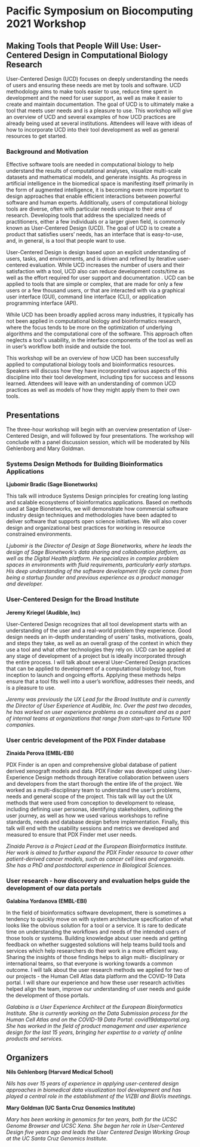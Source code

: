 # Pacific Symposium on Biocomputing 2021 Workshop

## Making Tools that People Will Use: User-Centered Design in Computational Biology Research

User-Centered Design (UCD) focuses on deeply understanding the needs of users and ensuring these needs are met by tools and software. UCD methodology aims to make tools easier to use, reduce time spent in development and the need for user support, as well as make it easier to create and maintain documentation. The goal of UCD is to ultimately make a tool that meets user needs and is a pleasure to use. This workshop will give an overview of UCD and several examples of how UCD practices are already being used at several institutions. Attendees will leave with ideas of how to incorporate UCD into their tool development as well as general resources to get started.

### Background and Motivation
Effective software tools are needed in computational biology to help understand the results of computational analyses, visualize multi-scale datasets and mathematical models, and generate insights. As progress in artificial intelligence in the biomedical space is manifesting itself primarily in the form of augmented intelligence, it is becoming even more important to design approaches that enable efficient interactions between powerful software and human experts. Additionally, users of computational biology tools are diverse, often with particular needs unique to their area of research. Developing tools that address the specialized needs of practitioners, either a few individuals or a larger given field, is commonly known as User-Centered Design (UCD). The goal of UCD is to create a product that satisfies users’ needs, has an interface that is easy-to-use, and, in general, is a tool that people want to use. 

User-Centered Design is design based upon an explicit understanding of users, tasks, and environments, and is driven and refined by iterative user-centered evaluation. While UCD increases the number of users and their satisfaction with a tool, UCD also can reduce development costs/time as well as the effort required for user support and documentation . UCD can be applied to tools that are simple or complex, that are made for only a few users or a few thousand users, or that are interacted with via a graphical user interface (GUI), command line interface (CLI), or application programming interface (API).

While UCD has been broadly applied across many industries, it typically has not been applied in computational biology and bioinformatics research, where the focus tends to be more on the optimization of underlying algorithms and the computational core of the software. This approach often neglects a tool's usability, in the interface components of the tool as well as in user’s workflow both inside and outside the tool.

This workshop will be an overview of how UCD has been successfully applied to computational biology tools and bioinformatics resources. Speakers will discuss how they have incorporated various aspects of this discipline into their tool development, including tips for success and lessons learned. Attendees will leave with an understanding of common UCD practices as well as models of how they might apply them to their own tools.

## Presentations

The three-hour workshop will begin with an overview presentation of User-Centered Design, and will followed by four presentations. The workshop will conclude with a panel discussion session, which will be moderated by Nils Gehlenborg and Mary Goldman.

### Systems Design Methods for Building Bioinformatics Applications
**Ljubomir Bradic (Sage Bionetworks)**

This talk will introduce Systems Design principles for creating long lasting and scalable ecosystems of bioinformatics applications. Based on methods used at Sage Bionetworks, we will demonstrate how commercial software industry design techniques and methodologies have been adapted to deliver software that supports open science initiatives. We will also cover design and organizational best practices for working in resource constrained environments.

_Ljubomir is the Director of Design at Sage Bionetworks, where he leads the design of Sage Bionetwork’s data sharing and collaboration platform, as well as the Digital Health platform. He specializes in complex problem spaces in environments with fluid requirements, particularly early startups. His deep understanding of the software development life cycle comes from being a startup founder and previous experience as a product manager and developer._


### User-Centered Design for the Broad Institute
**Jeremy Kriegel (Audible, Inc)**

User-Centered Design recognizes that all tool development starts with an understanding of the user and a real-world problem they experience. Good design needs an in-depth understanding of users' tasks, motivations, goals, and steps they take, as well as an overall grasp of the context in which they use a tool and what other technologies they rely on. UCD can be applied at any stage of development of a project but is ideally incorporated through the entire process. I will talk about several User-Centered Design practices that can be applied to development of a computational biology tool, from inception to launch and ongoing efforts. Applying these methods helps ensure that a tool fits well into a user’s workflow, addresses their needs, and is a pleasure to use.

_Jeremy was previously the UX Lead for the Broad Institute and is currently the Director of User Experience at Audible, Inc. Over the past two decades, he has worked on user experience problems as a consultant and as a part of internal teams at organizations that range from start-ups to Fortune 100 companies._

### User centric development of the PDX Finder database
**Zinaida Perova (EMBL-EBI)**

PDX Finder is an open and comprehensive global database of patient derived xenograft models and data. PDX Finder was developed using User-Experience Design methods through iterative collaboration between users and developers from the start thorough the entire life of the project. We worked as a multi-disciplinary team to understand the user’s problems, needs and general scope of the project. This talk will lay out the UX methods that were used from conception to development to release, including defining user personas, identifying stakeholders, outlining the user journey, as well as how we used various workshops to refine standards, needs and database design before implementation. Finally, this talk will end with the usability sessions and metrics we developed and measured to ensure that PDX Finder met user needs.

_Zinaida Perova is a Project Lead at the European Bioinformatics Institute. Her work is aimed to further expand the PDX Finder resource to cover other patient-derived cancer models, such as cancer cell lines and organoids. She has a PhD and postdoctoral experience in Biological Sciences._

### User research - how discovery and evaluation helps guide the development of our data portals
**Galabina Yordanova (EMBL-EBI)**

In the field of bioinformatics software development, there is sometimes a tendency to quickly move on with system architecture specification of what looks like the obvious solution for a tool or a service. It is rare to dedicate time on understanding the workflows and needs of the intended users of those tools or systems. Building knowledge about user needs and getting feedback on whether suggested solutions will help teams build tools and services which help researchers do their work in a more efficient way. Sharing the insights of those findings helps to align multi- disciplinary or international teams, so that everyone is working towards a common outcome.
I will talk about the user research methods we applied for two of our projects - the Human Cell Atlas data platform and the COVID-19 Data portal. I will share our experience and how these user research activities helped align the team, improve our understanding of user needs and guide the development of those portals.

_Galabina is a User Experience Architect at the European Bioinformatics Institute. She is currently working on the Data Submission process for the Human Cell Atlas and on the COVID-19 Data Portal: covid19dataportal.org. She has worked in the field of product management and user experience design for the last 15 years, bringing her expertise to a variety of online products and services._

## Organizers

**Nils Gehlenborg (Harvard Medical School)**

_Nils has over 15 years of experience in applying user-centered design approaches in biomedical data visualization tool development and has played a central role in the establishment of the VIZBI and BioVis meetings._

**Mary Goldman (UC Santa Cruz Genomics Institute)**

_Mary has been working in genomics for ten years, both for the UCSC Genome Browser and UCSC Xena. She began her role in User-Centered Design five years ago and leads the User Centered Design Working Group at the UC Santa Cruz Genomics Institute._
